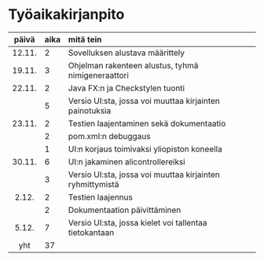 # Työaikakirjanpito

| päivä | aika | mitä tein  |
| :----:|:-----| :-----|
|12.11.  |2     |Sovelluksen alustava määrittely |
|19.11.  |3     |Ohjelman rakenteen alustus, tyhmä nimigeneraattori |
|22.11.  |2     |Java FX:n ja Checkstylen tuonti |
|        |5     |Versio UI:sta, jossa voi muuttaa kirjainten painotuksia |
|23.11.  |2     |Testien laajentaminen sekä dokumentaatio |
|        |2     |pom.xml:n debuggaus |
|        |1     |UI:n korjaus toimivaksi yliopiston koneella |
|30.11.  |6     |UI:n jakaminen alicontrollereiksi |
|        |3     |Versio UI:sta, jossa voi muuttaa kirjainten ryhmittymistä |
|2.12.   |2     |Testien laajennus |
|        |2     |Dokumentaation päivittäminen |
|5.12.   |7     |Versio UI:sta, jossa kielet voi tallentaa tietokantaan |
| yht    | 37   | | 